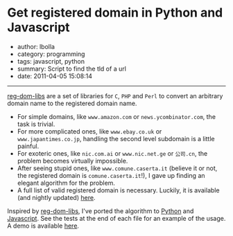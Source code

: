 # Get registered domain in Python and Javascript

- author: lbolla
- category: programming
- tags: javascript, python
- summary: Script to find the tld of a url
- date: 2011-04-05 15:08:14

----------------

[reg-dom-libs][1] are a set of libraries for `C`, `PHP` and `Perl` to convert
an arbitrary domain name to the registered domain name. 

  * For simple domains, like `www.amazon.com` or `news.ycombinator.com`, the task is trivial.
  * For more complicated ones, like `www.ebay.co.uk` or `www.japantimes.co.jp`, handling the second level subdomain is a little painful.
  * For exoteric ones, like `nic.com.ai` or `www.nic.net.ge` or `公司.cn`, the problem becomes virtually impossible.
  * After seeing stupid ones, like `www.comune.caserta.it` (believe it or not, the registered domain is `comune.caserta.it`!), I gave up finding an elegant algorithm for the problem.
  * A full list of valid registered domain is necessary. Luckily, it is available (and nightly updated) [here][2].

Inspired by [reg-dom-libs][1], I've ported the algorithm to [Python][3] and
[Javascript][4]. See the tests at the end of each file for an example of the
usage. A demo is available [here][5].

   [1]: http://www.dkim-reputation.org/regdom-libs/
   [2]: http://mxr.mozilla.org/mozilla-central/source/netwerk/dns/effective_tld_names.dat?raw=1
   [3]: https://github.com/lbolla/junk/blob/master/utils/regdomain.py
   [4]: https://github.com/lbolla/junk/blob/master/utils/regdomain.js
   [5]: /junk/regdomain/
